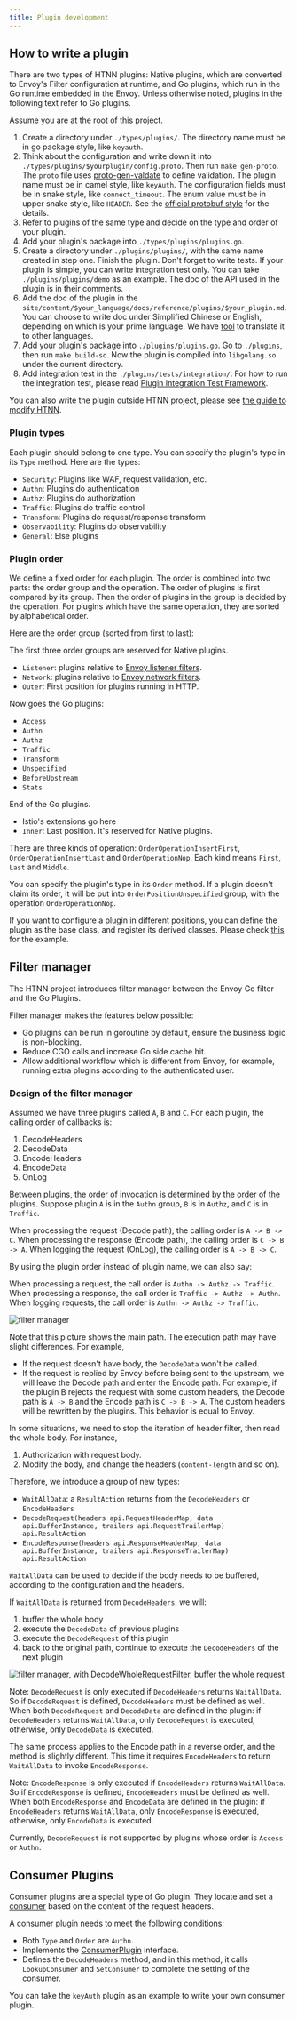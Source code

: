 ```yaml
---
title: Plugin development
---
```


## How to write a plugin

There are two types of HTNN plugins: Native plugins, which are converted to Envoy's Filter configuration at runtime, and Go plugins, which run in the Go runtime embedded in the Envoy. Unless otherwise noted, plugins in the following text refer to Go plugins.

Assume you are at the root of this project.

1. Create a directory under `./types/plugins/`. The directory name must be in go package style, like `keyauth`.
2. Think about the configuration and write down it into `./types/plugins/$yourplugin/config.proto`. Then run `make gen-proto`. The `proto` file uses [proto-gen-valdate](https://github.com/bufbuild/protoc-gen-validate?tab=readme-ov-file#constraint-rules) to define validation. The plugin name must be in camel style, like `keyAuth`. The configuration fields must be in snake style, like `connect_timeout`. The enum value must be in upper snake style, like `HEADER`. See the [official protobuf style](https://protobuf.dev/programming-guides/style/) for the details.
3. Refer to plugins of the same type and decide on the type and order of your plugin.
4. Add your plugin's package into `./types/plugins/plugins.go`.
5. Create a directory under `./plugins/plugins/`, with the same name created in step one. Finish the plugin. Don't forget to write tests. If your plugin is simple, you can write integration test only. You can take `./plugins/plugins/demo` as an example. The doc of the API used in the plugin is in their comments.
6. Add the doc of the plugin in the `site/content/$your_language/docs/reference/plugins/$your_plugin.md`. You can choose to write doc under Simplified Chinese or English, depending on which is your prime language. We have [tool](https://github.com/mosn/htnn/tree/main/site#cmdtranslator) to translate it to other languages.
7. Add your plugin's package into `./plugins/plugins.go`. Go to `./plugins`, then run `make build-so`. Now the plugin is compiled into `libgolang.so` under the current directory.
8. Add integration test in the `./plugins/tests/integration/`. For how to run the integration test, please read [Plugin Integration Test Framework](./plugin_integration_test_framework.md).

You can also write the plugin outside HTNN project, please see [the guide to modify HTNN](./get_involved.md).

### Plugin types

Each plugin should belong to one type. You can specify the plugin's type in its `Type` method. Here are the types:

* `Security`: Plugins like WAF, request validation, etc.
* `Authn`: Plugins do authentication
* `Authz`: Plugins do authorization
* `Traffic`: Plugins do traffic control
* `Transform`: Plugins do request/response transform
* `Observability`: Plugins do observability
* `General`: Else plugins

### Plugin order

We define a fixed order for each plugin.
The order is combined into two parts: the order group and the operation. The order of plugins is first compared by its group.
Then the order of plugins in the group is decided by the operation.
For plugins which have the same operation, they are sorted by alphabetical order.

Here are the order group (sorted from first to last):

The first three order groups are reserved for Native plugins.

* `Listener`: plugins relative to [Envoy listener filters](https://www.envoyproxy.io/docs/envoy/latest/configuration/listeners/listener_filters/listener_filters).
* `Network`: plugins relative to [Envoy network filters](https://www.envoyproxy.io/docs/envoy/latest/configuration/listeners/network_filters/network_filters).
* `Outer`: First position for plugins running in HTTP.

Now goes the Go plugins:

* `Access`
* `Authn`
* `Authz`
* `Traffic`
* `Transform`
* `Unspecified`
* `BeforeUpstream`
* `Stats`

End of the Go plugins.

* Istio's extensions go here
* `Inner`: Last position. It's reserved for Native plugins.

There are three kinds of operation: `OrderOperationInsertFirst`, `OrderOperationInsertLast` and `OrderOperationNop`. Each kind means `First`, `Last` and `Middle`.

You can specify the plugin's type in its `Order` method.
If a plugin doesn't claim its order, it will be put into `OrderPositionUnspecified` group, with the operation `OrderOperationNop`.

If you want to configure a plugin in different positions, you can define the plugin as the base class,
and register its derived classes. Please check [this](https://github.com/mosn/htnn/blob/main/api/pkg/plugins/plugins_test.go) for the example.

## Filter manager

The HTNN project introduces filter manager between the Envoy Go filter and the Go Plugins.

Filter manager makes the features below possible:

* Go plugins can be run in goroutine by default, ensure the business logic is non-blocking.
* Reduce CGO calls and increase Go side cache hit.
* Allow additional workflow which is different from Envoy, for example, running extra plugins according to the authenticated user.

### Design of the filter manager

Assumed we have three plugins called `A`, `B` and `C`.
For each plugin, the calling order of callbacks is:

1. DecodeHeaders
2. DecodeData
3. EncodeHeaders
4. EncodeData
5. OnLog

Between plugins, the order of invocation is determined by the order of the plugins. Suppose plugin `A` is in the `Authn` group, `B` is in `Authz`, and `C` is in `Traffic`.

When processing the request (Decode path), the calling order is `A -> B -> C`.
When processing the response (Encode path), the calling order is `C -> B -> A`.
When logging the request (OnLog), the calling order is `A -> B -> C`.

By using the plugin order instead of plugin name, we can also say:

When processing a request, the call order is `Authn -> Authz -> Traffic`.
When processing a response, the call order is `Traffic -> Authz -> Authn`.
When logging requests, the call order is `Authn -> Authz -> Traffic`.

![filter manager](/images/filtermanager_main_path.jpg)

Note that this picture shows the main path. The execution path may have slight differences. For example,

* If the request doesn't have body, the `DecodeData` won't be called.
* If the request is replied by Envoy before being sent to the upstream, we will leave the Decode path and enter the Encode path.
For example, if the plugin B rejects the request with some custom headers, the Decode path is `A -> B` and the Encode path is `C -> B -> A`.
The custom headers will be rewritten by the plugins. This behavior is equal to Envoy.

In some situations, we need to stop the iteration of header filter, then read the whole body. For instance,

1. Authorization with request body.
2. Modify the body, and change the headers (`content-length` and so on).

Therefore, we introduce a group of new types:

* `WaitAllData`: a `ResultAction` returns from the `DecodeHeaders` or `EncodeHeaders`
* `DecodeRequest(headers api.RequestHeaderMap, data api.BufferInstance, trailers api.RequestTrailerMap) api.ResultAction`
* `EncodeResponse(headers api.ResponseHeaderMap, data api.BufferInstance, trailers api.ResponseTrailerMap) api.ResultAction`

`WaitAllData` can be used to decide if the body needs to be buffered, according to the configuration and the headers.

If `WaitAllData` is returned from `DecodeHeaders`, we will:

1. buffer the whole body
2. execute the `DecodeData` of previous plugins
3. execute the `DecodeRequest` of this plugin
4. back to the original path, continue to execute the `DecodeHeaders` of the next plugin

![filter manager, with DecodeWholeRequestFilter, buffer the whole request](/images/filtermanager_sub_path.jpg)

Note: `DecodeRequest` is only executed if `DecodeHeaders` returns `WaitAllData`. So if `DecodeRequest` is defined, `DecodeHeaders` must be defined as well. When both `DecodeRequest` and `DecodeData` are defined in the plugin: if `DecodeHeaders` returns `WaitAllData`, only `DecodeRequest` is executed, otherwise, only `DecodeData` is executed.

The same process applies to the Encode path in a reverse order, and the method is slightly different. This time it requires `EncodeHeaders` to return `WaitAllData` to invoke `EncodeResponse`.

Note: `EncodeResponse` is only executed if `EncodeHeaders` returns `WaitAllData`. So if `EncodeResponse` is defined, `EncodeHeaders` must be defined as well. When both `EncodeResponse` and `EncodeData` are defined in the plugin: if `EncodeHeaders` returns `WaitAllData`, only `EncodeResponse` is executed, otherwise, only `EncodeData` is executed.

Currently, `DecodeRequest` is not supported by plugins whose order is `Access` or `Authn`.

## Consumer Plugins

Consumer plugins are a special type of Go plugin. They locate and set a [consumer](../concept/consumer.md) based on the content of the request headers.

A consumer plugin needs to meet the following conditions:

* Both `Type` and `Order` are `Authn`.
* Implements the [ConsumerPlugin](https://pkg.go.dev/mosn.io/htnn/pkg/plugins#ConsumerPlugin) interface.
* Defines the `DecodeHeaders` method, and in this method, it calls `LookupConsumer` and `SetConsumer` to complete the setting of the consumer.

You can take the `keyAuth` plugin as an example to write your own consumer plugin.
